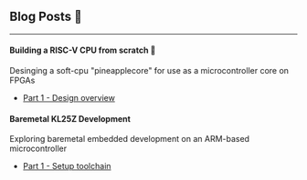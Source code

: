 ## Blog Posts 📰
***
#### **Building a RISC-V CPU from scratch** 🍍
Desinging a soft-cpu "pineapplecore" for use as a microcontroller core on FPGAs
- [Part 1 - Design overview](pineapplecore-pt1.md)

#### **Baremetal KL25Z Development**
Exploring baremetal embedded development on an ARM-based microcontroller
- [Part 1 - Setup toolchain](baremetal-kl25z-dev-pt1.md)
